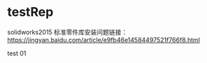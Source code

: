 # testRep
solidworks2015 标准零件库安装问题链接：https://jingyan.baidu.com/article/e9fb46e14584497521f766f8.html

test 01